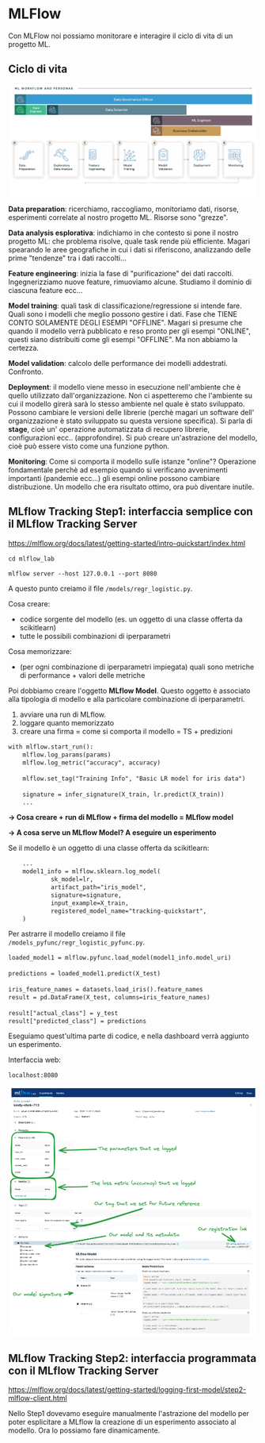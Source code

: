 # MLFlow

Con MLFlow noi possiamo monitorare e interagire il ciclo di vita di un progetto ML.

## Ciclo di vita

![ciclo_di_vita_ml](../docs/mlflow-overview.png)

**Data preparation**: ricerchiamo, raccogliamo, monitoriamo dati, risorse, esperimenti
correlate al nostro progetto ML. Risorse sono "grezze".

**Data analysis esplorativa**: indichiamo in che contesto si pone il nostro progetto ML:
che problema risolve, quale task rende più efficiente. Magari spearando le aree geografiche in cui i dati si riferiscono, analizzando  delle prime "tendenze" tra i dati raccolti...

**Feature engineering**: inizia la fase di "purificazione" dei dati raccolti. Ingegnerizziamo
nuove feature, rimuoviamo alcune. Studiamo il dominio di ciascuna feature ecc...

**Model training**: quali task di classificazione/regressione si intende fare. Quali sono i
modelli che meglio possono gestire i dati. Fase che TIENE CONTO SOLAMENTE DEGLI ESEMPI "OFFLINE".
Magari si presume che quando il modello verrà pubblicato e reso pronto per gli esempi "ONLINE",
questi siano distribuiti come gli esempi "OFFLINE". Ma non abbiamo la certezza.

**Model validation**: calcolo delle performance dei modelli addestrati. Confronto.

**Deployment**: il modello viene messo in esecuzione nell'ambiente che è quello utilizzato dall'organizzazione. Non ci aspetteremo che l'ambiente su cui il modello girerà sarà lo stesso ambiente nel quale è stato sviluppato. Possono cambiare le versioni delle librerie (perchè magari un software dell' organizzazione è stato sviluppato su questa versione specifica). Si parla di **stage**, cioè un' operazione automatizzata di recupero librerie, configurazioni ecc.. (approfondire). Si può creare un'astrazione del modello, cioè può essere visto come una funzione
python. 

**Monitoring**: Come si comporta il modello sulle istanze "online"? Operazione fondamentale perchè
ad esempio quando si verificano avvenimenti importanti (pandemie ecc...) gli esempi online possono
cambiare distribuzione. Un modello che era risultato ottimo, ora può diventare inutile.

## MLflow Tracking Step1: interfaccia semplice con il MLflow Tracking Server

https://mlflow.org/docs/latest/getting-started/intro-quickstart/index.html

```
cd mlflow_lab
```
```
mlflow server --host 127.0.0.1 --port 8080
```

A questo punto creiamo il file `/models/regr_logistic.py`.

Cosa creare:
- codice sorgente del modello (es. un oggetto di una classe offerta da scikitlearn)
- tutte le possibili combinazioni di iperparametri

Cosa memorizzare:
- (per ogni combinazione di iperparametri impiegata) quali sono metriche di performance + valori delle metriche
  
Poi dobbiamo creare l'oggetto **MLflow Model**. Questo oggetto è associato alla tipologia di modello e alla particolare combinazione di iperparametri.
1. avviare una run di MLflow.
2. loggare quanto memorizzato
3. creare una firma = come si comporta il modello = TS + predizioni

```
with mlflow.start_run():
    mlflow.log_params(params)
    mlflow.log_metric("accuracy", accuracy)

    mlflow.set_tag("Training Info", "Basic LR model for iris data")

    signature = infer_signature(X_train, lr.predict(X_train))
    ...
```

**&rarr; Cosa creare + run di MLflow + firma del modello = MLflow model**

**&rarr; A cosa serve un MLflow Model? A eseguire un esperimento**

Se il modello è un oggetto di una classe offerta da scikitlearn:

```
    ...
    model1_info = mlflow.sklearn.log_model(
            sk_model=lr,
            artifact_path="iris_model",
            signature=signature,
            input_example=X_train,
            registered_model_name="tracking-quickstart",
    )
```

Per astrarre il modello creiamo il file `/models_pyfunc/regr_logistic_pyfunc.py`.

```
loaded_model1 = mlflow.pyfunc.load_model(model1_info.model_uri)

predictions = loaded_model1.predict(X_test)

iris_feature_names = datasets.load_iris().feature_names
result = pd.DataFrame(X_test, columns=iris_feature_names)

result["actual_class"] = y_test
result["predicted_class"] = predictions
```
Eseguiamo quest'ultima parte di codice, e nella dashboard verrà aggiunto un esperimento. 

Interfaccia web:

```
localhost:8080
```
![mlflow_esperimento](../docs/quickstart-our-run.png)

## MLflow Tracking Step2: interfaccia programmata con il MLflow Tracking Server

https://mlflow.org/docs/latest/getting-started/logging-first-model/step2-mlflow-client.html

Nello Step1 dovevamo eseguire manualmente l'astrazione del modello per poter esplicitare
a MLflow la creazione di un esperimento associato al modello. Ora lo possiamo fare
dinamicamente.





  






